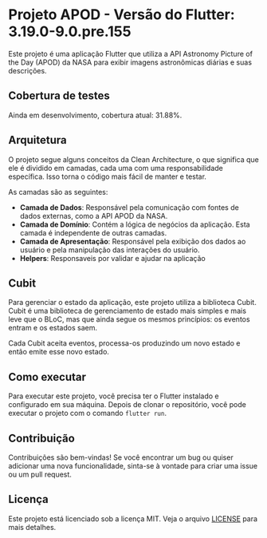 # Projeto APOD - Versão do Flutter: 3.19.0-9.0.pre.155

Este projeto é uma aplicação Flutter que utiliza a API Astronomy Picture of the Day (APOD) da NASA para exibir imagens astronômicas diárias e suas descrições.

## Cobertura de testes
Ainda em desenvolvimento, cobertura atual: 31.88%.

## Arquitetura

O projeto segue alguns conceitos da Clean Architecture, o que significa que ele é dividido em camadas, cada uma com uma responsabilidade específica. Isso torna o código mais fácil de manter e testar.

As camadas são as seguintes:

- **Camada de Dados**: Responsável pela comunicação com fontes de dados externas, como a API APOD da NASA.
- **Camada de Domínio**: Contém a lógica de negócios da aplicação. Esta camada é independente de outras camadas.
- **Camada de Apresentação**: Responsável pela exibição dos dados ao usuário e pela manipulação das interações do usuário.
- **Helpers**: Responsaveis por validar e ajudar na aplicação

## Cubit

Para gerenciar o estado da aplicação, este projeto utiliza a biblioteca Cubit. Cubit é uma biblioteca de gerenciamento de estado mais simples e mais leve que o BLoC, mas que ainda segue os mesmos princípios: os eventos entram e os estados saem.

Cada Cubit aceita eventos, processa-os produzindo um novo estado e então emite esse novo estado.

## Como executar

Para executar este projeto, você precisa ter o Flutter instalado e configurado em sua máquina. Depois de clonar o repositório, você pode executar o projeto com o comando `flutter run`.

## Contribuição

Contribuições são bem-vindas! Se você encontrar um bug ou quiser adicionar uma nova funcionalidade, sinta-se à vontade para criar uma issue ou um pull request.

## Licença

Este projeto está licenciado sob a licença MIT. Veja o arquivo [LICENSE](LICENSE) para mais detalhes.
